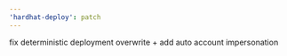 ```yaml
---
'hardhat-deploy': patch
---
```


fix deterministic deployment overwrite + add auto account impersonation
